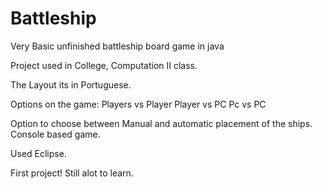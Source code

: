 # Battleship
Very Basic unfinished battleship board game in java

Project used in College, Computation II class.

The Layout its in Portuguese.

Options on the game:
Players vs Player
Player vs PC
Pc vs PC

Option to choose between Manual and automatic placement of the ships.
Console based game. 

Used Eclipse.

First project! Still alot to learn.
